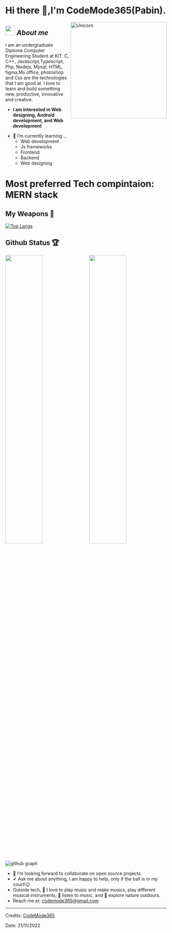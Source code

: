 # Hi there 👋,I'm CodeMode365(Pabin). 


<img align="right" width=300px alt="Unicorn" src="https://c.tenor.com/GN73MKBawZYAAAAi/busy-cute.gif" />

## <img src="https://media.giphy.com/media/ObNTw8Uzwy6KQ/giphy.gif" width="30px">&nbsp;***About me***

I am an undergraduate Diploma Computer Engineering Student at KIT. C, C++, Javascript,Typescript, Php, Nodejs, Mysql, HTML, figma,Ms office, photoshop and Css are the technologies that I am good at. I love to learn and build something new, productive, innovative and creative.
* **I am interested in Web designing, Android development, and Web development**
- 🌱 I’m currently learning ...
  - Web development
  - Js frameworks
  - Frontend
  - Backend
  - Web designing
 # Most preferred Tech compintaion: MERN stack 
 ## My Weapons 🌟

[![Top Langs](https://github-readme-stats.vercel.app/api/top-langs/?username=codemode365&theme=react)](https://github.com/codemode365/github-readme-stats)

 
## Github Status 🏆

<img  src="https://github-readme-stats.vercel.app/api?username=codemode365&count_private=true&show_icons=true&hide_border=true&theme=react" width="48%" align="right" >
<img  src="https://github-readme-streak-stats.herokuapp.com/?user=codemode365&theme=react" width="48%" >
<br>

![github graph](https://github-readme-activity-graph.cyclic.app/graph?username=codemode365&theme=react-dark)
<br>
 
- 👯 I’m looking forward to collaborate on open source projects.
- ✔ Ask me about anything, I am happy to help, only if the ball is in my court!😉<br>
- Outside tech, 📖 I love to play music and make musics, play different musical instruments, 🎵 listen to music, and 🌴 explore nature outdoors.
- Reach me at: codemode365@gmail.com

---------------------------------------------------------------------------------------------------------------------
Credits: <a href="https://github.com/CodeMode365">CodeMode365</a>

Date: 21/11/2022
